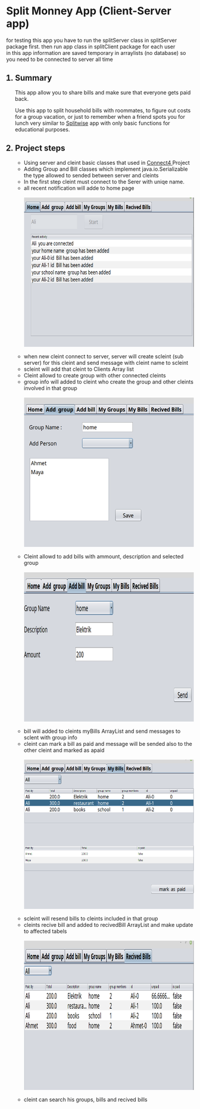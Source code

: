
<html>
<head>
</head>
<body>
        <h1> Split Monney App (Client-Server app) </h1>
        
<p>for testing this app  you have to run the splitServer class in splitServer package first.  then run app class  in splitClient package for each user<br>
        in this app information are saved temporary in arraylists (no database) so you need to 
        be connected to server all time   </p>
        <ol>
              <h2><li > Summary</li></h2>

 <p>
This app allow you to share bills  and make sure that everyone gets paid back.

Use this app to split household bills with roommates, to figure out costs for a group vacation, or just to remember when a friend spots you for lunch
                        very similar to  <a href="https://play.google.com/store/apps/details?id=com.Splitwise.SplitwiseMobile&hl=en">Splitwise</a>
                        app with only basic functions for educational purposes.

 </p>

<h2><li > Project steps </li></h2>

<ul> 

 <li> Using server and cleint basic classes that used in 
                            <a href="https://maya-karahbala.github.io/Connect4/"> Connect4 </a> Project
                    </li>
                        <li> Adding Group and Bill classes which implement java.io.Serializable the type allowed to sended between server and cleints</li>
                        <li> In the first step cleint must connect to the Serer with uniqe name.</li>
                        <li> all recent notification will adde to home page</li><br>
                        <img align="center" width="500" height="400" src="/Pictures/Avtivitys.png"><br><br>
                        <li> when new cleint connect to server, server will create 
                    scleint (sub server) for this cleint and send message with cleint name to scleint</li>
                        <li> scleint will add that cleint to Clients Array list </li>
                                <li>
                                Cleint allowd to create group with other connected cleints </li>
                                <li> group info will added to cleint who create the group and other cleints involved in that group</li>
                    <br>
                        <img align="center" width="500" height="400" src="/Pictures/addGroup.png"><br><br>
                               

 <li> 
                                 Cleint allowd to add bills with ammount, description and selected 
                            group
                                </li>

<br>
                        <img align="center" width="500" height="400" src="/Pictures/AddBill.png"><br><br>
 <li> bill will added to cleints myBills ArrayList and send messages to sclent with group info

  </li>
                                 <li> cleint can mark a bill as paid and message will be sended also to the other cleint and marked as apaid</li>  
                    <br>
                        <img align="center" width="500" height="400" src="/Pictures/MyBills.png"><br><br>

 <li>  scleint will resend bills to cleints included in that group</li>

 <li>cleints recive bill and added to recivedBill
                                    ArrayList and make update to affected tabels</li>
                          
 <br>
                        <img align="center" width="500" height="400" src="/Pictures/recivedBills.png"><br><br> 

 <li> cleint can search  his groups, bills and recived bills</li>

                       
                        
                    

 </ul>

</ol>

        

</body>

        
